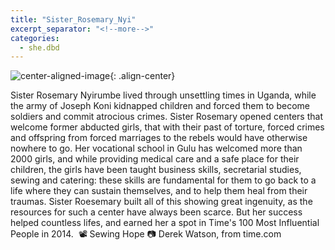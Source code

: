 ```yaml
---
title: "Sister_Rosemary_Nyi"
excerpt_separator: "<!--more-->"
categories:
  - she.dbd
---
```



![center-aligned-image](https://cdn.pixabay.com/photo/2020/10/26/16/56/man-5687861_1280.png){: .align-center}


Sister Rosemary Nyirumbe lived through unsettling times in Uganda, while the army of Joseph Koni kidnapped children and forced them to become soldiers and commit atrocious crimes. Sister Rosemary opened centers that welcome former abducted girls, that with their past of torture, forced crimes and offspring from forced marriages to the rebels would have otherwise nowhere to go. Her vocational school in Gulu has welcomed more than 2000 girls, and while providing medical care and a safe place for their children, the girls have been taught business skills, secretarial studies, sewing and catering: these skills are fundamental for them to go back to a life where they can sustain themselves, and to help them heal from their traumas. Sister Roesemary built all of this showing great ingenuity, as the resources for such a center have always been scarce. But her success helped countless lifes, and earned her a spot in Time's 100 Most Influential People in 2014.⁠
⁠
📽️ Sewing Hope⁠
📷 Derek Watson, from time.com⁠

